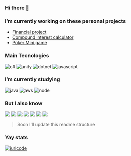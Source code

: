### Hi there 👋

### I’m currently working on these personal projects
- [Financial project](https://github.com/Chingling152/my-financial-hub)
- [Compound interest calculator](https://github.com/Garden-Coin/API-CalculadoraDeInvestimentos)
- [Poker Mini game](https://github.com/Chingling152/poker-minigame)

### Main Tecnologies 
![c#](https://img.shields.io/badge/C%23-239120?style=for-the-badge&logo=c-sharp&logoColor=white) 
![unity](https://img.shields.io/badge/Unity-100000?style=for-the-badge&logo=unity&logoColor=white) 
![dotnet](https://img.shields.io/badge/.NET-5C2D91?style=for-the-badge&logo=.net&logoColor=white) 
![javascript](https://img.shields.io/badge/JavaScript-323330?style=for-the-badge&logo=javascript&logoColor=F7DF1E)

### I’m currently studying 
![java](https://img.shields.io/badge/Java-ED8B00?style=for-the-badge&logo=java&logoColor=white)
![aws](https://img.shields.io/badge/Amazon_AWS-232F3E?style=for-the-badge&logo=amazon-aws&logoColor=white)
![node](https://img.shields.io/badge/Node.js-339933?style=for-the-badge&logo=nodedotjs&logoColor=white)

### But I also know 
![](https://img.shields.io/badge/HTML5-E34F26?style=for-the-badge&logo=html5&logoColor=white)
![](https://img.shields.io/badge/CSS3-1572B6?style=for-the-badge&logo=css3&logoColor=white)
![](https://img.shields.io/badge/TypeScript-007ACC?style=for-the-badge&logo=typescript&logoColor=white)
![](https://img.shields.io/badge/Docker-2496ED?style=for-the-badge&logo=docker&logoColor=white)
![](https://img.shields.io/badge/React-20232A?style=for-the-badge&logo=react&logoColor=61DAFB)
![](https://img.shields.io/badge/Sass-CC6699?style=for-the-badge&logo=sass&logoColor=white)
![](https://img.shields.io/badge/Lua-2C2D72?style=for-the-badge&logo=lua&logoColor=white)

> Soon I'll update this readme structure

### Yay stats
[![iuricode](https://github-readme-stats.vercel.app/api/top-langs/?username=chingling152&hide=tcl,objective-c&layout=compact&theme=dark)](https://github.com/chingling152/)  
